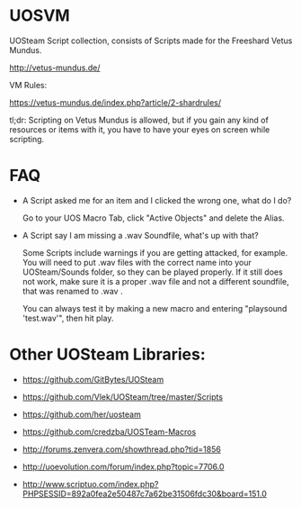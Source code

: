 # UOSVM
UOSteam Script collection, consists of Scripts made for the Freeshard Vetus Mundus.

http://vetus-mundus.de/


VM Rules:

https://vetus-mundus.de/index.php?article/2-shardrules/


tl;dr: Scripting on Vetus Mundus is allowed, but if you gain any kind of resources or items with it, you have to have your eyes on screen while scripting.

# FAQ

- A Script asked me for an item and I clicked the wrong one, what do I do?

  Go to your UOS Macro Tab, click "Active Objects" and delete the Alias.

- A Script say I am missing a .wav Soundfile, what's up with that?

  Some Scripts include warnings if you are getting attacked, for example. You will need to put .wav files with the correct name into your UOSteam/Sounds folder, so they can be played properly. If it still does not work, make sure it is a proper .wav file and not a different soundfile, that was renamed to .wav .

  You can always test it by making a new macro and entering "playsound 'test.wav'", then hit play.

# Other UOSteam Libraries:

- https://github.com/GitBytes/UOSteam

- https://github.com/Vlek/UOSteam/tree/master/Scripts

- https://github.com/her/uosteam

- https://github.com/credzba/UOSTeam-Macros

- http://forums.zenvera.com/showthread.php?tid=1856

- http://uoevolution.com/forum/index.php?topic=7706.0

- http://www.scriptuo.com/index.php?PHPSESSID=892a0fea2e50487c7a62be31506fdc30&board=151.0
